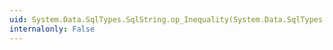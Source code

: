 ```yaml
---
uid: System.Data.SqlTypes.SqlString.op_Inequality(System.Data.SqlTypes.SqlString,System.Data.SqlTypes.SqlString)
internalonly: False
---
```

